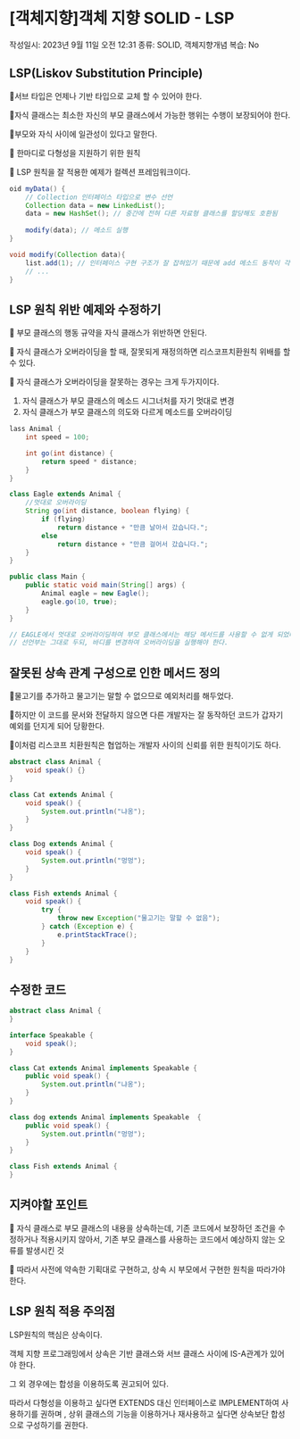 # [객체지향]객체 지향 SOLID - LSP

작성일시: 2023년 9월 11일 오전 12:31
종류: SOLID, 객체지향개념
복습: No

## LSP(Liskov Substitution Principle)

📌서브 타입은 언제나 기반 타입으로 교체 할 수 있어야 한다.

📌자식 클래스는 최소한 자신의 부모 클래스에서 가능한 행위는 수행이 보장되어야 한다.

📌부모와 자식 사이에 일관성이 있다고 말한다.

📌 한마디로 다형성을 지원하기 위한 원칙

📌 LSP 원칙을 잘 적용한 예제가 컬렉션 프레임워크이다.

```java
oid myData() {
	// Collection 인터페이스 타입으로 변수 선언
    Collection data = new LinkedList();
    data = new HashSet(); // 중간에 전혀 다른 자료형 클래스를 할당해도 호환됨
    
    modify(data); // 메소드 실행
}

void modify(Collection data){
    list.add(1); // 인터페이스 구현 구조가 잘 잡혀있기 때문에 add 메소드 동작이 각기 자료형에 맞게 보장됨
    // ...
}
```

## LSP 원칙 위반 예제와 수정하기

📌 부모 클래스의 행동 규약을 자식 클래스가 위반하면 안된다.

📌 자식 클래스가 오버라이딩을 할 때, 잘못되게 재정의하면 리스코프치환원칙 위배를 할 수 있다.

📌 자식 클래스가 오버라이딩을 잘못하는 경우는 크게 두가지이다.

1. 자식 클래스가 부모 클래스의 메소드 시그너처를 자기 멋대로 변경
2. 자식 클래스가 부모 클래스의 의도와 다르게 메소드를 오버라이딩

```java
lass Animal {
    int speed = 100;

    int go(int distance) {
        return speed * distance;
    }
}

class Eagle extends Animal {
	//멋대로 오버라이딩
    String go(int distance, boolean flying) {
        if (flying)
            return distance + "만큼 날아서 갔습니다.";
        else
            return distance + "만큼 걸어서 갔습니다.";
    }
}

public class Main {
    public static void main(String[] args) {
        Animal eagle = new Eagle();
        eagle.go(10, true);
    }
}

// EAGLE에서 멋대로 오버라이딩하여 부모 클래스에서는 해당 메서드를 사용할 수 없게 되었다.
// 선언부는 그대로 두되, 바디를 변경하여 오버라이딩을 실행해야 한다.
```

## 잘못된 상속 관계 구성으로 인한 메서드 정의

📌물고기를 추가하고 물고기는 말할 수 없으므로 예외처리를 해두었다.

📌하지만 이 코드를 문서와 전달하지 않으면 다른 개발자는 잘 동작하던 코드가 갑자기 예외를 던지게 되어 당황한다.

📌이처럼 리스코프 치환원칙은 협업하는 개발자 사이의 신뢰를 위한 원칙이기도 하다.

```java
abstract class Animal {
    void speak() {}
}

class Cat extends Animal {
    void speak() {
        System.out.println("냐옹");
    }
}

class Dog extends Animal {
    void speak() {
        System.out.println("멍멍");
    }
}

class Fish extends Animal {
    void speak() {
        try {
            throw new Exception("물고기는 말할 수 없음");
        } catch (Exception e) {
            e.printStackTrace();
        }
    }
}

```

## 수정한 코드

```java
abstract class Animal {
}

interface Speakable {
    void speak();
}

class Cat extends Animal implements Speakable {
    public void speak() {
        System.out.println("냐옹");
    }
}

class dog extends Animal implements Speakable  {
    public void speak() {
        System.out.println("멍멍");
    }
}

class Fish extends Animal {
}
```

## 지켜야할 포인트

📌 자식 클래스로 부모 클래스의 내용을 상속하는데, 기존 코드에서 보장하던 조건을 수정하거나 적용시키지 않아서, 기존 부모 클래스를 사용하는 코드에서 예상하지 않는 오류를 발생시킨 것

📌 따라서 사전에 약속한 기획대로 구현하고, 상속 시 부모에서 구현한 원칙을 따라가야 한다.

## LSP 원칙 적용 주의점

LSP원칙의 핵심은 상속이다.

객체 지향 프로그래밍에서 상속은 기반 클래스와 서브 클래스 사이에 IS-A관계가 있어야 한다.

그 외 경우에는 합성을 이용하도록 권고되어 있다.

따라서 다형성을 이용하고 싶다면 EXTENDS 대신 인터페이스로 IMPLEMENT하여 사용하기를 권하며 , 상위 클래스의 기능을 이용하거나 재사용하고 싶다면 상속보단 합성으로 구성하기를 권한다.